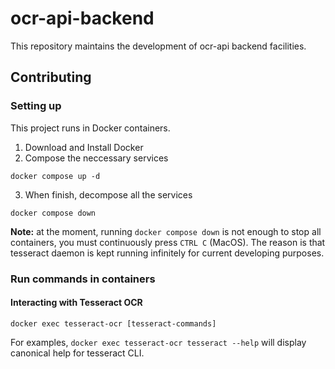 # ocr-api-backend

This repository maintains the development of ocr-api backend facilities.

## Contributing

### Setting up
This project runs in Docker containers.

1. Download and Install Docker
2. Compose the neccessary services
```
docker compose up -d
```
3. When finish, decompose all the services
```
docker compose down
```

**Note:** at the moment, running `docker compose down` is not enough to stop all containers, you must continuously press `CTRL C` (MacOS). The reason is that tesseract daemon is kept running infinitely for current developing purposes.

### Run commands in containers
#### Interacting with Tesseract OCR
```
docker exec tesseract-ocr [tesseract-commands]
```

For examples, ```docker exec tesseract-ocr tesseract --help``` will display canonical help for tesseract CLI.